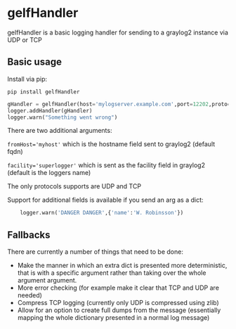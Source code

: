 # gelfHandler

gelfHandler is a basic logging handler for sending to a graylog2 instance via UDP or TCP

## Basic usage

Install via pip:

`pip install gelfHandler`

```python
gHandler = gelfHandler(host='mylogserver.example.com',port=12202,proto='UDP')
logger.addHandler(gHandler)
logger.warn("Something went wrong")
```

There are two additional arguments: 

`fromHost='myhost'` which is the hostname field sent to graylog2 (default fqdn)

`facility='superlogger'` which is sent as the facility field in graylog2 (default is the loggers name)

The only protocols supports are UDP and TCP

Support for additional fields is available if you send an arg as a dict:

```python
    logger.warn('DANGER DANGER',{'name':'W. Robinsson'})
```

## Fallbacks

There are currently a number of things that need to be done:

* Make the manner in which an extra dict is presented more deterministic, that is with a specific argument rather than taking over the whole argument argument.
* More error checking (for example make it clear that TCP and UDP are needed)
* Compress TCP logging (currently only UDP is compressed using zlib)
* Allow for an option to create full dumps from the message (essentially mapping the whole dictionary presented in a normal log message)


